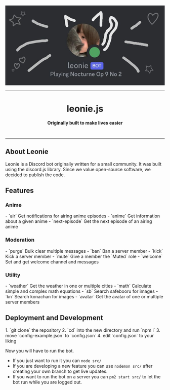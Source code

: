 <div align="center" style="padding-top: 25px">
    <img src="leonie-banner.jpg" alt="Logo">
    <hr>
    <h1>leonie.js</h1>
    <b>Originally built to make lives easier</b>
    <hr style="margin-top: 40px">
</div>

<h2>About Leonie</h2>
Leonie is a Discord bot originally written for a small community.
It was built using the discord.js library.
Since we value open-source software, we decided to publish the code.

<h2>Features</h2>

<h3>Anime</h3>
- `air` Get notifications for airing anime episodes
- `anime` Get information about a given anime
- `next-episode` Get the next episode of an airing anime

<h3>Moderation</h3>
- `purge` Bulk clear multiple messages
- `ban` Ban a server member
- `kick` Kick a server member
- `mute` Give a member the `Muted` role
- `welcome` Set and get welcome channel and messages

<h3>Utility</h3>
- `weather` Get the weather in one or multiple cities
- `math` Calculate simple and complex math equations
- `sb` Search safebooru for images
- `kn` Search konachan for images
- `avatar` Get the avatar of one or multiple server members

<h2>Deployment and Development</h2>
1. `git clone` the repository
2. `cd` into the new directory and run `npm i`
3. move `config-example.json` to `config.json`
4. edit `config.json` to your liking

Now you will have to run the bot.

- If you just want to run it you can `node src/`
- If you are developing a new feature you can use `nodemon src/` after creating your own branch to get live updates.
- If you want to run the bot on a server you can `pm2 start src/` to let the bot run while you are logged out.